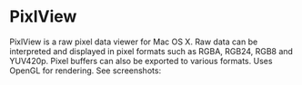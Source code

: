 # PixlView

PixlView is a raw pixel data viewer for Mac OS X. Raw data can be interpreted and displayed in pixel formats such as RGBA, RGB24, RGB8 and YUV420p.  Pixel buffers can also be exported to various formats. Uses OpenGL for rendering. See screenshots:

